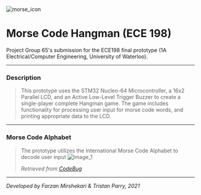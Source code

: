 ![morse_icon](https://user-images.githubusercontent.com/64918749/142749381-b82eb312-be18-472f-b1b4-166bbf694ed1.jpg)
# Morse Code Hangman (ECE 198)

Project Group 65's submission for the ECE198 final prototype (1A Electrical/Computer Engineering, University of Waterloo).

-------------------------------------------------------------------------------------------------------------------------------------------------------------------------

<h3>Description</h3>

> This prototype uses the STM32 Nucleo-64 Microcontroller, a 16x2 Parallel LCD, and an Active Low-Level Trigger Buzzer to create a single-player complete Hangman game. The game includes functionality for processing user input for morse code words, and printing appropriate data to the LCD.

-------------------------------------------------------------------------------------------------------------------------------------------------------------------------

<h3>Morse Code Alphabet</h3>

> The prototype utilizes the International Morse Code Alphabet to decode user input
> ![image_1](https://user-images.githubusercontent.com/64918749/142749605-7d02dc90-37b8-4799-bdfa-2dbbba9611f4.png)
> 
> <i>Retrieved from [CodeBug](https://www.codebug.org.uk/learn/step/540/morse-code-alphabet/)</i>

-------------------------------------------------------------------------------------------------------------------------------------------------------------------------

<i>Developed by Farzan Mirshekari & Tristan Parry, 2021</i>
